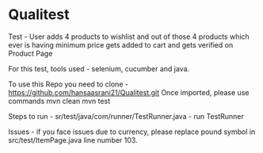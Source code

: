 # Qualitest
Test - User adds 4 products to wishlist and out of those 4 products which ever is having minimum price gets added to cart and gets verified on Product Page 

For this test, tools used - selenium, cucumber and java.

To use this Repo you need to clone  - https://github.com/hansaasrani21/Qualitest.git
Once imported, please use commands
mvn clean
mvn test

Steps to run -
sr/test/java/com/runner/TestRunner.java - run TestRunner

Issues -
if you face issues due to currency, please replace pound symbol in src/test/ItemPage.java line number 103.